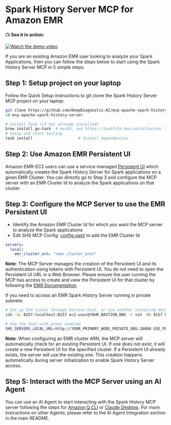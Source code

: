 # Spark History Server MCP for Amazon EMR

📺 **See it in action:**

[![Watch the demo video](https://img.shields.io/badge/YouTube-Watch%20Demo-red?style=for-the-badge&logo=youtube)](https://www.youtube.com/watch?v=FaduuvMdGxI)

If you are an existing Amazon EMR user looking to analyze your Spark Applications, then you can follow the steps below to start using the Spark History Server MCP in 5 simple steps.

## Step 1: Setup project on your laptop

Follow the Quick Setup instructions to git clone the Spark History Server MCP project on your laptop:

```bash
git clone https://github.com/DeepDiagnostix-AI/mcp-apache-spark-history-server.git
cd mcp-apache-spark-history-server

# Install Task (if not already installed)
brew install go-task  # macOS, see https://taskfile.dev/installation/ for others
# Setup and start testing
task install                    # Install dependencies
```

## Step 2: Use Amazon EMR Persistent UI

Amazon EMR-EC2 users can use a service-managed [Persistent UI](https://docs.aws.amazon.com/emr/latest/ManagementGuide/app-history-spark-UI.html) which automatically creates the Spark History Server for Spark applications on a given EMR Cluster. You can directly go to Step 3 and configure the MCP server with an EMR Cluster Id to analyze the Spark applications on that cluster.

## Step 3: Configure the MCP Server to use the EMR Persistent UI

- Identify the Amazon EMR Cluster Id for which you want the MCP server to analyze the Spark applications
- Edit SHS MCP Config: [config.yaml](../../../config.yaml) to add the EMR Cluster Id

```yaml
servers:
  local:
    emr_cluster_arn: "<emr_cluster_arn>"
```

**Note**: The MCP Server manages the creation of the Persistent UI and its authentication using tokens with Persistent UI. You do not need to open the Persistent UI URL in a Web Browser. Please ensure the user running the MCP has access to create and view the Persistent UI for that cluster by following the [EMR Documentation](https://docs.aws.amazon.com/emr/latest/ManagementGuide/app-history-spark-UI.html#app-history-spark-UI-permissions).

If you need to access an EMR Spark History Server running in private subnets:

```bash
# Set up SSH tunnel through bastion host, or use another tunneling mechanism of your preference
ssh -AL 8157:localhost:8157 ec2-user@YOUR_BASTION_DNS -t ssh -ND 8157 hadoop@YOUR_PRIMARY_NODE_PRIVATE_DNS

# Use the tool with proxy enabled
SHS_SERVERS_LOCAL_URL=http://YOUR_PRIMARY_NODE_PRIVATE_DNS:18080 USE_PROXY=1 task start-mcp
```

**Note**: When configuring an EMR cluster ARN, the MCP server will automatically check for an existing Persistent UI. If one does not exist, it will create a new Persistent UI for the specified cluster. If a Persistent UI already exists, the server will use the existing one. This creation happens automatically during server initialization to enable Spark History Server access.

## Step 5: Interact with the MCP Server using an AI Agent

You can use an AI Agent to start interacting with the Spark History MCP server following the steps for [Amazon Q CLI](../../../examples/integrations/amazon-q-cli/README.md) or [Claude Desktop](../../../examples/integrations/claude-desktop/README.md). For more instructions on other Agents, please refer to the AI Agent Integration section in the main README.

